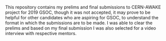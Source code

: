 This repository contains my prelims and final submissions to CERN-AWAKE project for 2019 GSOC, though it was not accepted, it may prove to be helpful for other candidates who are aspiring 
for GSOC, to understand the format in which the submissions are to be made. I was able to clear the prelims and based on my final submission I was also selected for a video interview with
respective mentors. 